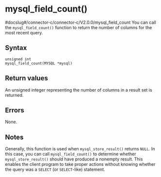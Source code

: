 mysql_field_count()
========================================
#docslug#/connector-c/connector-c/V2.0.0/mysql_field_count
You can call the `mysql_field_count()` function to return the number of columns for the most recent query.

Syntax
---------------------------

```unknow
unsigned int
mysql_field_count(MYSQL *mysql)
```



Return values
----------------------------------

An unsigned integer representing the number of columns in a result set is returned.

Errors
---------------------------

None.

Notes
--------------------------

Generally, this function is used when `mysql_store_result()` returns `NULL`. In this case, you can call `mysql_field_count()` to determine whether `mysql_store_result()` should have produced a nonempty result. This enables the client program to take proper actions without knowing whether the query was a `SELECT` (or `SELECT`-like) statement.
